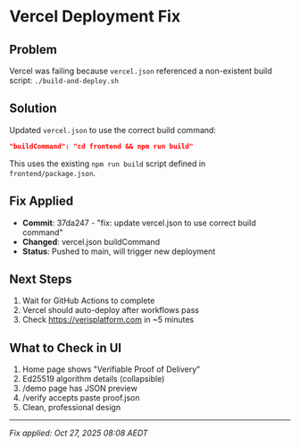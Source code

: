 # Vercel Deployment Fix

## Problem

Vercel was failing because `vercel.json` referenced a non-existent build script: `./build-and-deploy.sh`

## Solution

Updated `vercel.json` to use the correct build command:

```json
"buildCommand": "cd frontend && npm run build"
```

This uses the existing `npm run build` script defined in `frontend/package.json`.

## Fix Applied

- **Commit**: 37da247 - "fix: update vercel.json to use correct build command"
- **Changed**: vercel.json buildCommand
- **Status**: Pushed to main, will trigger new deployment

## Next Steps

1. Wait for GitHub Actions to complete
2. Vercel should auto-deploy after workflows pass
3. Check https://verisplatform.com in ~5 minutes

## What to Check in UI

1. Home page shows "Verifiable Proof of Delivery"
2. Ed25519 algorithm details (collapsible)
3. /demo page has JSON preview
4. /verify accepts paste proof.json
5. Clean, professional design

---

_Fix applied: Oct 27, 2025 08:08 AEDT_
